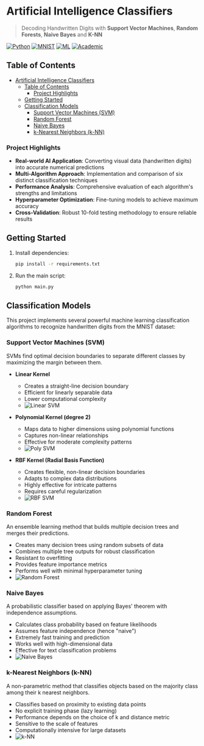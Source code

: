 # Artificial Intelligence Classifiers

> Decoding Handwritten Digits with **Support Vector Machines**, **Random Forests**, **Naive Bayes** and **K-NN**

[![Python](https://img.shields.io/badge/Python-3.8%2B-blue)](https://www.python.org/)
[![MNIST](https://img.shields.io/badge/Dataset-MNIST-brightgreen)](http://yann.lecun.com/exdb/mnist/)
[![ML](https://img.shields.io/badge/Machine%20Learning-Classification-orange)](https://en.wikipedia.org/wiki/Statistical_classification)
[![Academic](https://img.shields.io/badge/Project-Academic-lightgrey)](Report.pdf)

## Table of Contents

- [Artificial Intelligence Classifiers](#artificial-intelligence-classifiers)
  - [Table of Contents](#table-of-contents)
    - [Project Highlights](#project-highlights)
  - [Getting Started](#getting-started)
  - [Classification Models](#classification-models)
    - [Support Vector Machines (SVM)](#support-vector-machines-svm)
    - [Random Forest](#random-forest)
    - [Naive Bayes](#naive-bayes)
    - [k-Nearest Neighbors (k-NN)](#k-nearest-neighbors-k-nn)


### Project Highlights

- **Real-world AI Application**: Converting visual data (handwritten digits) into accurate numerical predictions
- **Multi-Algorithm Approach**: Implementation and comparison of six distinct classification techniques
- **Performance Analysis**: Comprehensive evaluation of each algorithm's strengths and limitations
- **Hyperparameter Optimization**: Fine-tuning models to achieve maximum accuracy
- **Cross-Validation**: Robust 10-fold testing methodology to ensure reliable results


## Getting Started

1. Install dependencies:
   ```bash
   pip install -r requirements.txt
   ```
2. Run the main script:
   ```bash
   python main.py
   ```

## Classification Models

This project implements several powerful machine learning classification algorithms to recognize handwritten digits from the MNIST dataset:

### Support Vector Machines (SVM)
SVMs find optimal decision boundaries to separate different classes by maximizing the margin between them.

- **Linear Kernel** 
  - Creates a straight-line decision boundary
  - Efficient for linearly separable data
  - Lower computational complexity
  - ![Linear SVM](https://img.shields.io/badge/Complexity-O(n²)-blue)

- **Polynomial Kernel (degree 2)**
  - Maps data to higher dimensions using polynomial functions
  - Captures non-linear relationships
  - Effective for moderate complexity patterns
  - ![Poly SVM](https://img.shields.io/badge/Complexity-O(n³)-orange)

- **RBF Kernel (Radial Basis Function)**
  - Creates flexible, non-linear decision boundaries
  - Adapts to complex data distributions
  - Highly effective for intricate patterns
  - Requires careful regularization
  - ![RBF SVM](https://img.shields.io/badge/Complexity-O(n³)-red)

### Random Forest
An ensemble learning method that builds multiple decision trees and merges their predictions.

- Creates many decision trees using random subsets of data
- Combines multiple tree outputs for robust classification
- Resistant to overfitting
- Provides feature importance metrics
- Performs well with minimal hyperparameter tuning
- ![Random Forest](https://img.shields.io/badge/Ensemble-Decision%20Trees-green)

### Naive Bayes
A probabilistic classifier based on applying Bayes' theorem with independence assumptions.

- Calculates class probability based on feature likelihoods
- Assumes feature independence (hence "naive")
- Extremely fast training and prediction
- Works well with high-dimensional data
- Effective for text classification problems
- ![Naive Bayes](https://img.shields.io/badge/Approach-Probabilistic-purple)

### k-Nearest Neighbors (k-NN)
A non-parametric method that classifies objects based on the majority class among their k nearest neighbors.

- Classifies based on proximity to existing data points
- No explicit training phase (lazy learning)
- Performance depends on the choice of k and distance metric
- Sensitive to the scale of features
- Computationally intensive for large datasets
- ![k-NN](https://img.shields.io/badge/Type-Instance%20Based-yellow)
